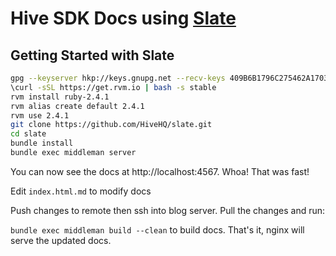 # Hive SDK Docs using [Slate](https://lord.github.io/slate/#introduction)

Getting Started with Slate
------------------------------

```sh
gpg --keyserver hkp://keys.gnupg.net --recv-keys 409B6B1796C275462A1703113804BB82D39DC0E3 7D2BAF1CF37B13E2069D6956105BD0E739499BDB
\curl -sSL https://get.rvm.io | bash -s stable
rvm install ruby-2.4.1
rvm alias create default 2.4.1
rvm use 2.4.1
git clone https://github.com/HiveHQ/slate.git
cd slate
bundle install
bundle exec middleman server
```

You can now see the docs at http://localhost:4567. Whoa! That was fast!

Edit `index.html.md` to modify docs

Push changes to remote then ssh into blog server. Pull the changes and run:

`bundle exec middleman build --clean` to build docs. That's it, nginx will serve the updated docs.

